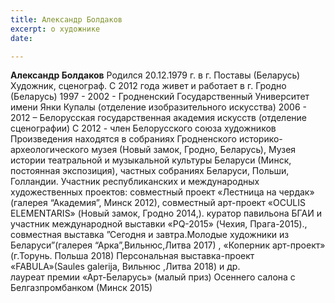```yaml
---
title: Александр Болдаков
excerpt: о художнике
date: 

---
```

**Александр Болдаков**
Родился 20.12.1979 г. в г. Поставы (Беларусь)
Художник, сценограф. С 2012 года живет и работает в г. Гродно (Беларусь)
1997 - 2002 - Гродненский Государственный Университет имени Янки Купалы (отделение изобразительного искусства) 
2006 - 2012 – Белорусская государственная академия искусств (отделение сценографии)
С 2012 - член Белорусского союза художников
Произведения находятся в собраниях Гродненского историко-археологического музея (Новый замок, Гродно, Беларусь), Музея истории театральной и музыкальной культуры Беларуси (Минск, постоянная экспозиция), частных собраниях Беларуси, Польши, Голландии.
 Участник республиканских и международных художественных  проектов:
совместный проект «Лестница на чердак» (галерея “Академия”, Минск 2012),
совместный арт-проект «OCULIS ELEMENTARIS» (Новый замок, Гродно 2014,).
куратор павильона БГАИ и участник международной выставки  «PQ-2015» (Чехия, Прага-2015)., 
совместная выставка ”Сегодня и завтра.Молодые художники из Беларуси”(галерея “Арка”,Вильнюс,Литва 2017) ,
«Коперник арт-проект» (г.Торунь. Польша 2018)
Персональная выставка-проект «FABULA»(Saules galerija, Вильнюс ,Литва 2018)
  и др.  
лауреат премии «Арт-Беларусь» (малый приз) Осеннего салона с Белгазпромбанком (Минск 2015)
